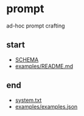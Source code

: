 # prompt

ad-hoc prompt crafting

## start

* [SCHEMA](SCHEMA.md)
* [examples/README.md](examples/README.md)

## end

* [system.txt](system.txt)
* [examples/examples.json](examples/examples.json)
